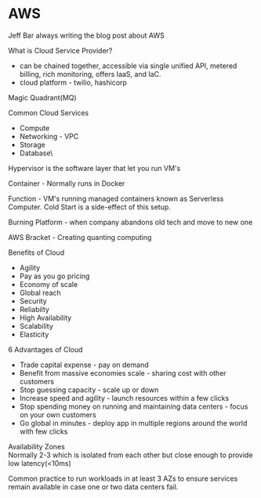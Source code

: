 # AWS

Jeff Bar always writing the blog post about AWS

What is Cloud Service Provider?

* can be chained together, accessible via single unified API, metered billing, rich monitoring, offers IaaS, and IaC.
* cloud platform - twilio, hashicorp



Magic Quadrant(MQ)

Common Cloud Services

* Compute
* Networking - VPC
* Storage
* Database\


Hypervisor is the software layer that let you run VM's

Container - Normally runs in Docker

Function - VM's running managed containers known as Serverless Computer. Cold Start is a side-effect of this setup.&#x20;



Burning Platform - when company abandons old tech and move to new one



AWS Bracket - Creating quanting computing



Benefits of Cloud

* Agility
* Pay as you go pricing
* Economy of scale
* Global reach
* Security
* Reliabilty
* High Availability
* Scalability
* Elasticity



6 Advantages of Cloud

* Trade capital expense - pay on demand
* Benefit from massive economies scale - sharing cost with other customers
* Stop guessing capacity - scale up or down
* Increase speed and agility - launch resources within a few clicks
* Stop spending money on running and maintaining data centers - focus on your own customers
* Go global in minutes - deploy app in multiple regions around the world with few clicks



Availability Zones\
Normally 2-3 which is isolated from each other but close enough to provide low latency(<10ms)



Common practice to run workloads in at least 3 AZs to ensure services remain available in case one or two data centers fail.
